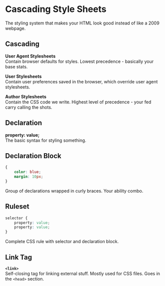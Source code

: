 # Cascading Style Sheets

The styling system that makes your HTML look good instead of like a 2009 webpage.

## Cascading 

**User Agent Stylesheets**  
Contain browser defaults for styles. Lowest precedence - basically your base stats.

**User Stylesheets**  
Contain user preferences saved in the browser, which override user agent stylesheets.

**Author Stylesheets**  
Contain the CSS code we write. Highest level of precedence - your fed carry calling the shots.

## Declaration
**property: value;**  
The basic syntax for styling something.

## Declaration Block
```css
{
    color: blue;
    margin: 10px;
}
```
Group of declarations wrapped in curly braces. Your ability combo.

## Ruleset
```css
selector {
    property: value;
    property: value;
}
```
Complete CSS rule with selector and declaration block.

## Link Tag
**`<link>`**  
Self-closing tag for linking external stuff. Mostly used for CSS files. Goes in the `<head>` section.